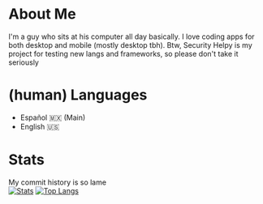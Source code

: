 # About Me
I'm a guy who sits at his computer all day basically. I love coding apps for both desktop and mobile (mostly desktop tbh).
Btw, Security Helpy is my project for testing new langs and frameworks, so please don't take it seriously

# (human) Languages
- Español 🇲🇽 (Main)
- English 🇺🇸

# Stats
My commit history is so lame\
[![Stats](https://github-readme-stats.vercel.app/api?username=triplean)](https://github.com/anuraghazra/github-readme-stats)
[![Top Langs](https://github-readme-stats.vercel.app/api/top-langs/?username=triplean&layout=donut)](https://github.com/anuraghazra/github-readme-stats)
